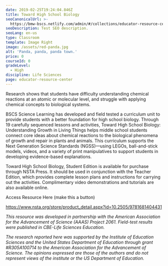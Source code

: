 ```yaml
---
date: 2019-02-25T19:24:04.846Z
title: Toward High School Biology
seoCanonicalUrl: >-
  https://bmw-bscs.netlify.com/admin/#/collections/educator-resource-center/toward-high-school-biology
seoDescription: Test SEO description.
seoLang: en-us
type: Classroom
template: Image Right
image: /assets/red-panda.jpg
alt: 'Panda, panda, panda town.'
price: 0
courseId: 0
gradeLevel:
  - High
discipline: Life Sciences
page: educator-resource-center
---
```

Research shows that students have difficulty understanding chemical reactions at an atomic or molecular level, and struggle with applying chemical concepts to biological systems.

BSCS Science Learning has developed and field tested a curriculum unit to provide students with a better foundation for high school biology. Through 19 carefully sequenced lessons and activities, Toward High School Biology: Understanding Growth in Living Things helps middle school students connect core ideas about chemical reactions to the biological phenomena of growth and repair in plants and animals. This curriculum supports the Next Generation Science Standards (NGSS)—using LEGOs, ball-and-stick models, videos, and a variety of print manipulatives to support students in developing evidence-based explanations.  

Toward High School Biology, Student Edition is available for purchase through NSTA Press. It should be used in conjunction with the Teacher Edition, which provides complete lesson plans and instructions for carrying out the activities. Complimentary video demonstrations and tutorials are also available online.   

Access Resource Here (make this a button)

https://www.nsta.org/store/product_detail.aspx?id=10.2505/9781681404431

_This resource was developed in partnership with the American Association for the Advancement of Science (AAAS) Project 2061. Field-test results were published in CBE-Life Sciences Education._

_The research reported here was supported by the Institute of Education Sciences and the United States Department of Education through grant #R305A100714 to the American Association for the Advancement of Science. The opinions expressed are those of the authors and do not represent views of the institute or the US Department of Education._
